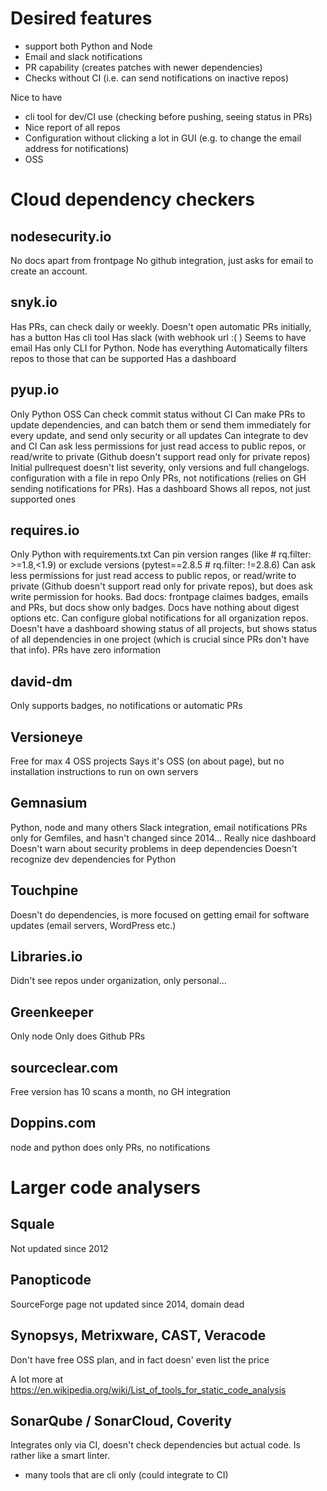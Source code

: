 # Desired features
- support both Python and Node
- Email and slack notifications
- PR capability (creates patches with newer dependencies)
- Checks without CI (i.e. can send notifications on inactive repos)

Nice to have
- cli tool for dev/CI use (checking before pushing, seeing status in PRs)
- Nice report of all repos
- Configuration without clicking a lot in GUI
  (e.g. to change the email address for notifications)
- OSS

# Cloud dependency checkers

## nodesecurity.io
No docs apart from frontpage
No github integration, just asks for email to create an account.

## snyk.io
Has PRs, can check daily or weekly. Doesn't open automatic PRs initially, has a button
Has cli tool
Has slack (with webhook url :( )
Seems to have email
Has only CLI for Python. Node has everything
Automatically filters repos to those that can be supported
Has a dashboard

## pyup.io
Only Python
OSS
Can check commit status without CI
Can make PRs to update dependencies, and can batch them or send them immediately for every update, and send only security or all updates
Can integrate to dev and CI
Can ask less permissions for just read access to public repos, or read/write to private (Github doesn't support read only for private repos)
Initial pullrequest doesn't list severity, only versions and full changelogs.
configuration with a file in repo
Only PRs, not notifications (relies on GH sending notifications for PRs).
Has a dashboard
Shows all repos, not just supported ones

## requires.io
Only Python with requirements.txt
Can pin version ranges (like # rq.filter: >=1.8,<1.9) or exclude versions (pytest==2.8.5  # rq.filter: !=2.8.6)
Can ask less permissions for just read access to public repos, or read/write to private (Github doesn't support read only for private repos), but does ask write permission for hooks.
Bad docs: frontpage claimes badges, emails and PRs, but docs show only badges. Docs have nothing about digest options etc.
Can configure global notifications for all organization repos.
Doesn't have a dashboard showing status of all projects, but shows status of all dependencies in one project (which is crucial since PRs don't have that info).
PRs have zero information

## david-dm
Only supports badges, no notifications or automatic PRs

## Versioneye
Free for max 4 OSS projects
Says it's OSS (on about page), but no installation instructions to run on own servers

## Gemnasium
Python, node and many others
Slack integration, email notifications
PRs only for Gemfiles, and hasn't changed since 2014...
Really nice dashboard
Doesn't warn about security problems in deep dependencies
Doesn't recognize dev dependencies for Python

## Touchpine
Doesn't do dependencies, is more focused on getting email for software updates
(email servers, WordPress etc.)

## Libraries.io
Didn't see repos under organization, only personal...

## Greenkeeper
Only node
Only does Github PRs

## sourceclear.com
Free version has 10 scans a month, no GH integration

## Doppins.com
node and python
does only PRs, no notifications

# Larger code analysers

## Squale
Not updated since 2012

## Panopticode
SourceForge page not updated since 2014, domain dead

## Synopsys, Metrixware, CAST, Veracode
Don't have free OSS plan, and in fact doesn' even list the price

A lot more at https://en.wikipedia.org/wiki/List_of_tools_for_static_code_analysis

## SonarQube / SonarCloud, Coverity
Integrates only via CI, doesn't check dependencies but actual code.
Is rather like a smart linter.


+ many tools that are cli only (could integrate to CI)
